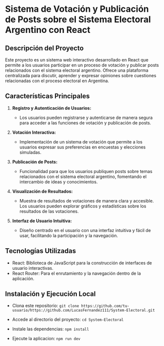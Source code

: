 # Sistema de Votación y Publicación de Posts sobre el Sistema Electoral Argentino con React

## Descripción del Proyecto

Este proyecto es un sistema web interactivo desarrollado en React que permite a los usuarios participar en un proceso de votación y publicar posts relacionados con el sistema electoral argentino. Ofrece una plataforma centralizada para discutir, aprender y expresar opiniones sobre cuestiones relacionadas con el proceso electoral en Argentina.

## Características Principales

1. **Registro y Autenticación de Usuarios:**

   - Los usuarios pueden registrarse y autenticarse de manera segura para acceder a las funciones de votación y publicación de posts.

2. **Votación Interactiva:**

   - Implementación de un sistema de votación que permite a los usuarios expresar sus preferencias en encuestas y elecciones simuladas.

3. **Publicación de Posts:**

   - Funcionalidad para que los usuarios publiquen posts sobre temas relacionados con el sistema electoral argentino, fomentando el intercambio de ideas y conocimientos.

4. **Visualización de Resultados:**

   - Muestra de resultados de votaciones de manera clara y accesible. Los usuarios pueden explorar gráficos y estadísticas sobre los resultados de las votaciones.

5. **Interfaz de Usuario Intuitiva:**
   - Diseño centrado en el usuario con una interfaz intuitiva y fácil de usar, facilitando la participación y la navegación.

## Tecnologías Utilizadas

- React: Biblioteca de JavaScript para la construcción de interfaces de usuario interactivas.
- React Router: Para el enrutamiento y la navegación dentro de la aplicación.

## Instalación y Ejecución Local

- Clona este repositorio: `git clone https://github.com/tu-usuario/https://github.com/LucasFernandez111/System-Electoral.git`

- Accede al directorio del proyecto: `cd System-Electoral`

- Instale las dependencias: `npm install`

- Ejecute la aplicacion: `npm run dev`
